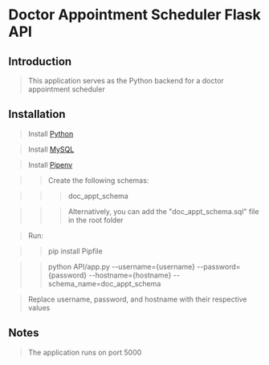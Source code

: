 # Doctor Appointment Scheduler Flask API

## Introduction

> This application serves as the Python backend for a doctor appointment scheduler

## Installation

> Install [Python](https://www.python.org/)

> Install [MySQL](https://www.mysql.com/)

> Install [Pipenv](https://pipenv.pypa.io/en/latest/)

> > Create the following schemas:

> > > doc_appt_schema

> > > Alternatively, you can add the "doc_appt_schema.sql" file in the root folder

> Run:

> > pip install Pipfile

> > python API/app.py --username={username} --password={password} --hostname={hostname} --schema_name=doc_appt_schema

> Replace username, password, and hostname with their respective values

## Notes

> The application runs on port 5000
